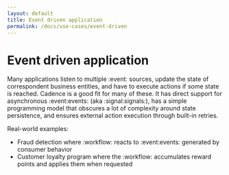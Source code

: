 ```yaml
---
layout: default
title: Event driven application
permalink: /docs/use-cases/event-driven
---
```


# Event driven application

Many applications listen to multiple :event: sources, update the state of correspondent business entities,
and have to execute actions if some state is reached.
Cadence is a good fit for many of these. It has direct support for asynchronous :event:events: (aka :signal:signals:),
has a simple programming model that obscures a lot of complexity
around state persistence, and ensures external action execution through built-in retries.

Real-world examples:

* Fraud detection where :workflow: reacts to :event:events: generated by consumer behavior
* Customer loyalty program where the :workflow: accumulates reward points and applies them when requested
